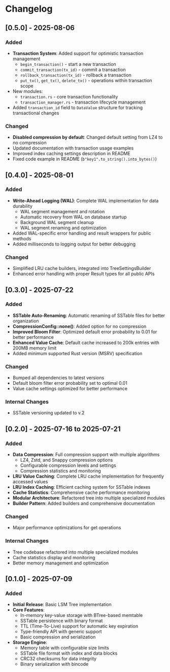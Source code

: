 # Changelog

## [0.5.0] - 2025-08-06

### Added
- **Transaction System**: Added support for optimistic transaction management
    - `begin_transaction()` - start a new transaction
    - `commit_transaction(tx_id)` - commit a transaction
    - `rollback_transaction(tx_id)` - rollback a transaction
    - `put_tx()`, `get_tx()`, `delete_tx()` - operations within transaction scope
- New modules:
    - `transaction.rs` - core transaction functionality
    - `transaction_manager.rs` - transaction lifecycle management
- Added `transaction_id` field to `DataValue` structure for tracking transactional changes

### Changed
- **Disabled compression by default**: Changed default setting from LZ4 to no compression
- Updated documentation with transaction usage examples
- Improved index caching settings description in README
- Fixed code example in README (`b"key1".to_string().into_bytes()`)

## [0.4.0] - 2025-08-01

### Added
- **Write-Ahead Logging (WAL)**: Complete WAL implementation for data durability
    - WAL segment management and rotation
    - Automatic recovery from WAL on database startup
    - Background WAL segment cleanup
    - WAL segment renaming and optimization
- Added WAL-specific error handling and result wrappers for public methods
- Added milliseconds to logging output for better debugging

### Changed
- Simplified LRU cache builders, integrated into TreeSettingsBuilder
- Enhanced error handling with proper Result types for all public APIs

## [0.3.0] - 2025-07-22

### Added
- **SSTable Auto-Renaming**: Automatic renaming of SSTable files for better organization
- **CompressionConfig::none()**: Added option for no compression
- **Improved Bloom Filter**: Optimized default error probability to 0.01 for better performance
- **Enhanced Value Cache**: Default cache increased to 200k entries with 200MB memory limit
- Added minimum supported Rust version (MSRV) specification

### Changed
- Bumped all dependencies to latest versions
- Default bloom filter error probability set to optimal 0.01
- Value cache settings optimized for better performance

### Internal Changes
- SSTable versioning updated to v.2

## [0.2.0] - 2025-07-16 to 2025-07-21

### Added
- **Data Compression**: Full compression support with multiple algorithms
    - LZ4, Zstd, and Snappy compression options
    - Configurable compression levels and settings
    - Compression statistics and monitoring
- **LRU Value Caching**: Complete LRU cache implementation for frequently accessed values
- **LRU Index Caching**: Efficient caching system for SSTable indexes
- **Cache Statistics**: Comprehensive cache performance monitoring
- **Modular Architecture**: Refactored tree into multiple specialized modules
- **Builder Pattern**: Added builders and comprehensive documentation

### Changed
- Major performance optimizations for get operations

### Internal Changes
- Tree codebase refactored into multiple specialized modules
- Cache statistics display and monitoring
- Better memory management and optimization

## [0.1.0] - 2025-07-09

### Added
- **Initial Release**: Basic LSM Tree implementation
- **Core Features**:
    - In-memory key-value storage with BTree-based memtable
    - SSTable persistence with binary format
    - TTL (Time-To-Live) support for automatic key expiration
    - Type-friendly API with generic support
    - Basic compression and serialization
- **Storage Engine**:
    - Memory table with configurable size limits
    - SSTable file format with index and data blocks
    - CRC32 checksums for data integrity
    - Binary serialization with bincode
